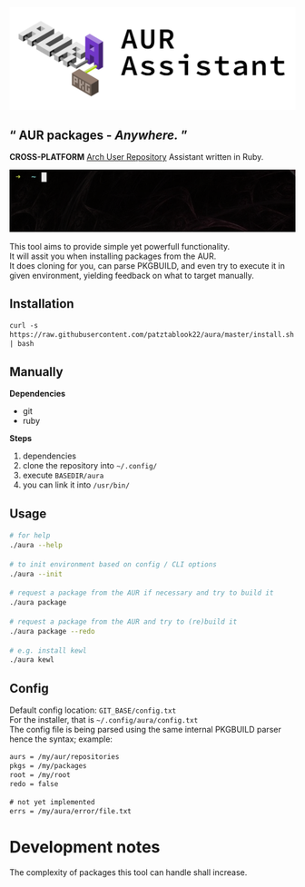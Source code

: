 ![AURA](https://raw.githubusercontent.com/patztablook22/meta/master/aura/logo.png)



## “ AUR packages - _Anywhere._ ”

**CROSS-PLATFORM** [Arch User Repository](https://aur.archlinux.org) Assistant written in Ruby.

![demo](https://raw.githubusercontent.com/patztablook22/meta/master/aura/demo.gif)

This tool aims to provide simple yet powerfull functionality. \
It will assit you when installing packages from the AUR. \
It does cloning for you, can parse PKGBUILD, and even try to execute it in given environment, yielding feedback on what to target manually.

## Installation
```
curl -s https://raw.githubusercontent.com/patztablook22/aura/master/install.sh | bash
```

## Manually

**Dependencies**
  - git
  - ruby
  
**Steps**
  1. dependencies
  2. clone the repository into `~/.config/`
  3. execute `BASEDIR/aura`
  4. you can link it into `/usr/bin/`

## Usage
```bash
# for help
./aura --help

# to init environment based on config / CLI options
./aura --init 

# request a package from the AUR if necessary and try to build it
./aura package

# request a package from the AUR and try to (re)build it
./aura package --redo

# e.g. install kewl
./aura kewl
```

## Config
Default config location: `GIT_BASE/config.txt` \
For the installer, that is `~/.config/aura/config.txt` \
The config file is being parsed using the same internal PKGBUILD parser \
hence the syntax; example:

```PKGBUILD
aurs = /my/aur/repositories
pkgs = /my/packages
root = /my/root
redo = false

# not yet implemented
errs = /my/aura/error/file.txt
```

# Development notes

The complexity of packages this tool can handle shall increase.
